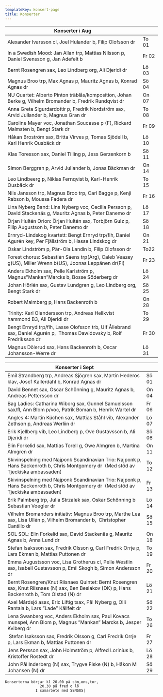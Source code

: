 ```yaml
---
templateKey: konsert-page
title: Konserter
---
```



|Konserter i Aug|  |
|------------------------|----|
|Alexander Ivarsson cl, Joel Hulander b, Filip Olofsson dr|To 01|
|In a Swedish Mood: Jan Allan trp, Mattias Nilsson p, Daniel Svensson g, Jan Adefelt b|Fr 02| 
|Bernt Rosengren sax, Leo Lindberg org, Ali Djeridi dr|Lö 03|
|Magnus Broo trp, Max Agnas p, Mauritz Agnas b, Konrad Agnas dr|Sö 04|
|NU Quartet: Alberto Pinton träblås/komposition, Johan Berke g, Vilhelm Bromander b, Fredrik Rundqvist dr|On 07|
|Anna Greta Sigurdardottir p, Fredrik Nordström sax, Arvid Jullander b, Magnus Gran dr|To 08|
|Caroline Mayer voc, Jonathan Soucasse p (F), Rickard Malmsten b, Bengt Stark dr|Fr 09|
|Håkan Broström sax, Britta Virves p, Tomas Sjödell b, Karl Henrik Ousbäck dr|Lö 10|
|Klas Toresson sax, Daniel Tilling p, Jess Gerzenkorn b|Sö 11|
|Simon Berggren p, Arvid Jullander b, Jonas Bäckman dr|On 14|
|Leo Lindbeerg p, Niklas Fernqvist b,  Karl-Henrik Ousbäck dr|To 15|
|Nils Jansson trp, Magnus Broo trp, Carl Bagge p, Kenji Rabson b, Moussa Fadera dr|Fr 16|
|Lina Nyberg Band: Lina Nyberg voc, Cecilia Persson p, David Stackenäs g, Mauritz Agnas b, Peter Danemo dr|Lö 17|
|Örjan Hultén Orion: Örjan Hultén sax, Torbjörn Gulz p, Filip Augustson b, Peter Danemo dr|Sö 18|
|Ernryd-Lindskog kvartett: Bengt Ernryd trp/flh, Daniel Agurén key, Per Fjällström b, Hasse Lindskog dr|On 21|
|Oskar Lindström p, Pär-Ola Landin b, Filip Olofsson dr|To22|
|Forest chorus: Sebastián Sáens trp(Arg), Caleb Veazey g(US), Miller Wrenn b(US), Joonas Leppänen dr(Fi)|Fr 23|
|Anders Ekholm sax, Pelle Karlström p, Magnus”Mankan”Marcks b, Bosse Söderberg dr|Lö 24|
|Johan Hörlén sax, Gustav Lundgren g, Leo Lindberg org, Bengt Stark dr|Sö 25|
|Robert Malmberg p, Hans Backenroth b|On 28|
|Trinity: Karl Olandersson trp, Andreas Hellkvist hammond B3, Ali Djeridi dr|To 29|
|Bengt Ernryd trp/flh, Lasse Olofsson trb, Ulf Ållebrand sax, Daniel Agurén p,  Thomas Dawidovsky b, Rolf Fredriksson dr|Fr 30|
|Magnus Dölerud sax, Hans Backenroth b, Oscar Johansson-Werre dr| Lö 31|

|Konserter i Sept|  |
|------------------------|----|
|Emil Strandberg trp, Andreas Sjögren sax, Martin Hederos klav, Josef Kallerdahl b, Konrad Agnas dr|Sö 01|
|David Bennet sax, Oscar Schönning g, Mauritz Agnas b, Andreas Pettersson dr|On 04|
|Bag  Ladies: Catharina Wiborg sax, Gunnel Samuelsson sax/fl, Ann Blom p/voc, Patrik Boman b, Henrik Wartel dr|Fr 06|
|Angles 4: Martin Küchen sax, Mattias Ståhl vib,  Alexander Zethson p, Andreas Werliin dr|Lö 07|
|Erik Kjellberg vib, Leo Lindberg p, Ove Gustavsson b, Ali Djeridi dr|Sö 08|
|Elin Forkelid sax,  Mattias Torell g, Owe Almgren b, Martina Almgren dr|On 11|
|Skivinspelning med Najponk Scandinavian Trio:  Najponk p, Hans Backenroth b, Chris Montgomery dr 		(Med stöd av Tjeckiska ambassaden)|To 12|
|Skivinspelning med Najponk Scandinavian Trio:  Najponk p, Hans Backenroth b, Chris Montgomery dr 		(Med stöd av Tjeckiska ambassaden)|Fr 13|
|Erik Palmberg trp, Julia Strzalek sax, Oskar Schönning b Sebastian Voegler dr|Lö 14|
|Vilhelm Bromanders initiativ: Magnus Broo trp, Marthe Lea sax, Lisa Ullén p, Vilhelm Bromander b, 		Christopher Cantillo dr|Sö 15|
|SOL SOL: Elin Forkelid sax, David Stackenäs g, Mauritz Agnas b, Anna Lund dr|On 18|
|Stefan Isaksson sax, Fredrik Olsson g, Carl Fredrik Orrje p, Lars Ekman b, Mattias Puttonen dr|To 19|
|Emma Augustsson voc, Lisa Grotherus cl, Pelle Westlin sax, Isabell Gustavsson p, Emil Skogh b, Simon Andersson dr|Fr 20|
|Bernt Rosengren/Knut Riisnaes Quintet: Bernt Rosengren sax, Knut Riisnaes (N) sax, Ben Besiakov (DK) p, Hans Backenroth b, Tom Olstad (N) dr|Lö 21|
|Axel Mårdsjö asax, Eric Liftig tsax, Pål Nyberg g, Olli Rantala b, Lars ”Lade” Källfelt dr|Sö 22|
|Lena Swanberg voc, Anders Ekholm sax, Paul Kovacs munspel,	Ann Blom p, Magnus ”Mankan” Marcks b, Jesper Kviberg dr|To 26|
| Stefan Isaksson sax, Fredrik Olsson g, Carl Fredrik Orrje p, Lars Ekman b, Mattias Puttonen dr|Fr 27|
|Jens Persson sax, John Holmström p, Alfred Lorinius b, Kristoffer Rostedt dr|Lö 28|
|John Pål Inderberg (N) sax, Trygve Fiske (N) b, Håkon M Johansen (N) dr|Sö 29|
	Konserterna börjar kl 20.00 på sön,ons,tor,
                    20.30 på fred o lö 
                  I samarbete med SENSUS|	
